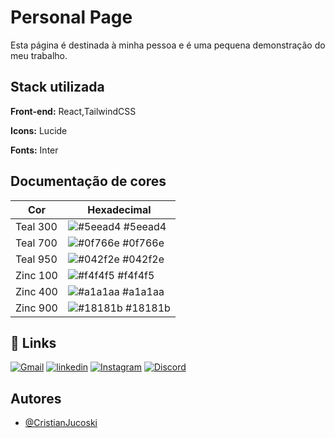 # Personal Page

Esta página é destinada à minha pessoa e é uma pequena demonstração do meu trabalho.

## Stack utilizada

**Front-end:** React,TailwindCSS

**Icons:** Lucide

**Fonts:** Inter

## Documentação de cores

| Cor      | Hexadecimal                                                      |
| -------- | ---------------------------------------------------------------- |
| Teal 300 | ![#5eead4](https://via.placeholder.com/10/5eead4?text=+) #5eead4 |
| Teal 700 | ![#0f766e](https://via.placeholder.com/10/0f766e?text=+) #0f766e |
| Teal 950 | ![#042f2e](https://via.placeholder.com/10/042f2e?text=+) #042f2e |
| Zinc 100 | ![#f4f4f5](https://via.placeholder.com/10/f4f4f5?text=+) #f4f4f5 |
| Zinc 400 | ![#a1a1aa](https://via.placeholder.com/10/a1a1aa?text=+) #a1a1aa |
| Zinc 900 | ![#18181b](https://via.placeholder.com/10/18181b?text=+) #18181b |

## 🔗 Links

[![Gmail](https://img.shields.io/badge/Gmail-333333?style=for-the-badge&logo=gmail&logoColor=red)](mailto:cristian.jucoski@gmail.com)
[![linkedin](https://img.shields.io/badge/linkedin-0A66C2?style=for-the-badge&logo=linkedin&logoColor=white)](https://www.linkedin.com/)
[![Instagram](https://img.shields.io/badge/-Instagram-%23E4405F?style=for-the-badge&logo=instagram&logoColor=white)](https://www.instagram.com/cristianjucoski/)
[![Discord](https://img.shields.io/badge/Discord-7289DA?style=for-the-badge&logo=discord&logoColor=white)](https://discord.com/channels/@crizzjucoski/)

## Autores

- [@CristianJucoski](https://github.com/JucoskiCristian)
